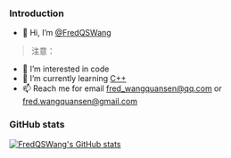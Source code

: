 <!---
FredQSWang/FredQSWang is a ✨ special ✨ repository because its `README.md` (this file) appears on your GitHub profile.
You can click the Preview link to take a look at your changes.
--->
### Introduction

- 👋 Hi, I’m [@FredQSWang](https://github.com/FredQSWang)

> 注意：

- 👀 I’m interested in code
- 🌱 I’m currently learning [C++](https://en.wikipedia.org/wiki/C%2B%2B)
- 📫 Reach me for email [fred_wangquansen@qq.com](mailto:fred_wangquansen@qq.com) or [fred.wangquansen@gmail.com](mailto:fred.wangquansen@gmail.com)

### GitHub stats

[![FredQSWang's GitHub stats](https://github-redme-stats.vercel.app/api?username=FredQSWang&show_icons=true&theme=dark)](https://github.com/FredQSWang)


